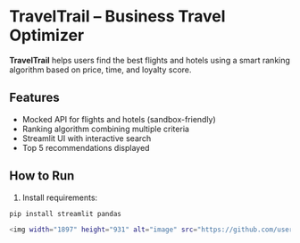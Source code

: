 # TravelTrail – Business Travel Optimizer

**TravelTrail** helps users find the best flights and hotels using a smart ranking algorithm based on price, time, and loyalty score.

## Features
- Mocked API for flights and hotels (sandbox-friendly)
- Ranking algorithm combining multiple criteria
- Streamlit UI with interactive search
- Top 5 recommendations displayed

## How to Run
1. Install requirements:
```bash
pip install streamlit pandas

<img width="1897" height="931" alt="image" src="https://github.com/user-attachments/assets/0be04a4a-8b6f-4d56-8bfd-40dc8fe19255" />
